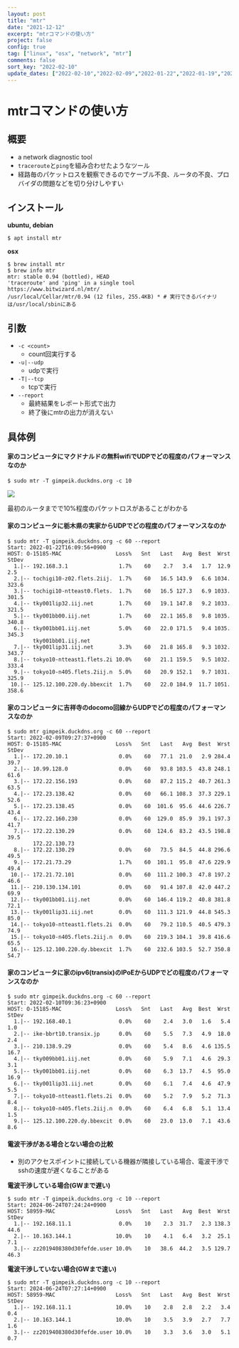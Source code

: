```yaml
---
layout: post
title: "mtr"
date: "2021-12-12"
excerpt: "mtrコマンドの使い方"
project: false
config: true
tag: ["linux", "osx", "network", "mtr"]
comments: false
sort_key: "2022-02-10"
update_dates: ["2022-02-10","2022-02-09","2022-01-22","2022-01-19","2021-12-12"]
---
```


# mtrコマンドの使い方

## 概要
 - a network diagnostic tool
 - `traceroute`と`ping`を組み合わせたようなツール
 - 経路毎のパケットロスを観察できるのでケーブル不良、ルータの不良、プロバイダの問題などを切り分けしやすい


## インストール

**ubuntu, debian**
```console
$ apt install mtr
```

**osx**
```console
$ brew install mtr
$ brew info mtr
mtr: stable 0.94 (bottled), HEAD
'traceroute' and 'ping' in a single tool
https://www.bitwizard.nl/mtr/
/usr/local/Cellar/mtr/0.94 (12 files, 255.4KB) * # 実行できるバイナリは/usr/local/sbinにある
```

## 引数
 - `-c <count>`
   - count回実行する
 - `-u|--udp`
   - udpで実行
 - `-T|--tcp`
   - tcpで実行
 - `--report`
   - 最終結果をレポート形式で出力
   - 終了後にmtrの出力が消えない

## 具体例

#### 家のコンピュータにマクドナルドの無料wifiでUDPでどの程度のパフォーマンスなのか

```console
$ sudo mtr -T gimpeik.duckdns.org -c 10
```

<div>
  <img src="https://user-images.githubusercontent.com/4949982/145698093-c3a6273d-990a-43c9-93e8-6abbdf5f6c65.png">
</div>

最初のルータまでで10%程度のパケットロスがあることがわかる

#### 家のコンピュータに栃木県の実家からUDPでどの程度のパフォーマンスなのか


```console
$ sudo mtr -T gimpeik.duckdns.org -c 60 --report
Start: 2022-01-22T16:09:56+0900
HOST: O-15185-MAC                 Loss%   Snt   Last   Avg  Best  Wrst StDev
  1.|-- 192.168.3.1                1.7%    60    2.7   3.4   1.7  12.9   2.5
  2.|-- tochigi10-z02.flets.2iij.  1.7%    60   16.5 143.9   6.6 1034. 323.6
  3.|-- tochigi10-ntteast0.flets.  1.7%    60   16.5 127.3   6.9 1033. 301.5
  4.|-- tky001lip32.iij.net        1.7%    60   19.1 147.8   9.2 1033. 321.5
  5.|-- tky001bb00.iij.net         1.7%    60   22.1 165.8   9.8 1035. 340.8
  6.|-- tky001bb01.iij.net         5.0%    60   22.0 171.5   9.4 1035. 345.3
        tky001bb01.iij.net
  7.|-- tky001lip31.iij.net        3.3%    60   21.8 165.8   9.3 1032. 343.7
  8.|-- tokyo10-ntteast1.flets.2i 10.0%    60   21.1 159.5   9.5 1032. 333.4
  9.|-- tokyo10-n405.flets.2iij.n  5.0%    60   20.9 152.1   9.7 1031. 325.9
 10.|-- 125.12.100.220.dy.bbexcit  1.7%    60   22.0 184.9  11.7 1051. 358.6
```

#### 家のコンピュータに吉祥寺のdocomo回線からUDPでどの程度のパフォーマンスなのか

```console
$ sudo mtr gimpeik.duckdns.org -c 60 --report
Start: 2022-02-09T09:27:37+0900
HOST: O-15185-MAC                 Loss%   Snt   Last   Avg  Best  Wrst StDev
  1.|-- 172.20.10.1                0.0%    60   77.1  21.0   2.9 284.4  39.7
  2.|-- 10.99.128.0                0.0%    60   93.8 103.5  43.8 248.1  61.6
  3.|-- 172.22.156.193             0.0%    60   87.2 115.2  40.7 261.3  63.5
  4.|-- 172.23.138.42              0.0%    60   66.1 108.3  37.3 229.1  52.6
  5.|-- 172.23.138.45              0.0%    60  101.6  95.6  44.6 226.7  43.4
  6.|-- 172.22.160.230             0.0%    60  129.0  85.9  39.1 197.3  41.7
  7.|-- 172.22.130.29              0.0%    60  124.6  83.2  43.5 198.8  39.5
        172.22.130.73
  8.|-- 172.22.130.29              0.0%    60   73.5  84.5  44.8 296.6  49.5
  9.|-- 172.21.73.29               1.7%    60  101.1  95.8  47.6 229.9  49.4
 10.|-- 172.21.72.101              0.0%    60  111.2 100.3  47.8 197.2  46.6
 11.|-- 210.130.134.101            0.0%    60   91.4 107.8  42.0 447.2  69.9
 12.|-- tky001bb01.iij.net         0.0%    60  146.4 119.2  40.8 381.8  72.1
 13.|-- tky001lip31.iij.net        0.0%    60  111.3 121.9  44.8 545.3  85.0
 14.|-- tokyo10-ntteast1.flets.2i  0.0%    60   79.2 110.5  40.5 479.3  74.9
 15.|-- tokyo10-n405.flets.2iij.n  0.0%    60  219.3 104.1  39.8 416.6  65.5
 16.|-- 125.12.100.220.dy.bbexcit  1.7%    60  232.6 103.5  52.7 350.8  54.7
```

#### 家のコンピュータに家のipv6(transix)のIPoEからUDPでどの程度のパフォーマンスなのか

```console
$ sudo mtr gimpeik.duckdns.org -c 60 --report
Start: 2022-02-10T09:36:23+0900
HOST: O-15185-MAC                 Loss%   Snt   Last   Avg  Best  Wrst StDev
  1.|-- 192.168.40.1               0.0%    60    2.4   3.0   1.6   5.4   1.0
  2.|-- ike-bbrt10.transix.jp      0.0%    60    5.5   7.3   4.9  18.0   2.4
  3.|-- 210.138.9.29               0.0%    60    5.4   8.6   4.6 135.5  16.7
  4.|-- tky009bb01.iij.net         0.0%    60    5.9   7.1   4.6  29.3   3.1
  5.|-- tky001bb01.iij.net         0.0%    60    6.3  13.7   4.5  95.0  16.9
  6.|-- tky001lip31.iij.net        0.0%    60    6.1   7.4   4.6  47.9   5.5
  7.|-- tokyo10-ntteast1.flets.2i  0.0%    60    5.2   7.9   5.2  71.3   8.4
  8.|-- tokyo10-n405.flets.2iij.n  0.0%    60    6.4   6.8   5.1  13.4   1.5
  9.|-- 125.12.100.220.dy.bbexcit  0.0%    60   23.0  13.0   7.1  43.6   8.6
```

#### 電波干渉がある場合とない場合の比較
 - 別のアクセスポイントに接続している機器が隣接している場合、電波干渉でsshの速度が遅くなることがある

**電波干渉している場合(GWまで遅い)**

```console
$ sudo mtr -T gimpeik.duckdns.org -c 10 --report
Start: 2024-06-24T07:24:24+0900
HOST: 58959-MAC                   Loss%   Snt   Last   Avg  Best  Wrst StDev
  1.|-- 192.168.11.1               0.0%    10    2.3  31.7   2.3 138.3  44.6
  2.|-- 10.163.144.1              10.0%    10    4.1   6.4   3.2  25.1   7.1
  3.|-- zz2019408380d30fefde.user 10.0%    10   38.6  44.2   3.5 129.7  46.3
```

**電波干渉していない場合(GWまで速い)**

```console
$ sudo mtr -T gimpeik.duckdns.org -c 10 --report
Start: 2024-06-24T07:27:14+0900
HOST: 58959-MAC                   Loss%   Snt   Last   Avg  Best  Wrst StDev
  1.|-- 192.168.11.1              10.0%    10    2.8   2.8   2.2   3.4   0.4
  2.|-- 10.163.144.1              10.0%    10    3.5   3.9   2.7   7.7   1.6
  3.|-- zz2019408380d30fefde.user 10.0%    10    3.3   3.6   3.0   5.1   0.7
```
